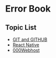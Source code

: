 # Error Book

## Topic List

- [GIT and GITHUB](./GIT-AND-GITHUB/index.md)
- [React Native](./REACT-NATIVE/index.md)
- [000Webhost](./000Webhost/index.md)
